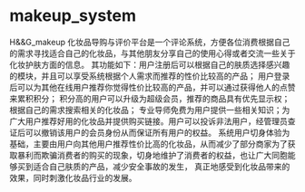 # makeup_system
H&&G_makeup 化妆品导购与评价平台是一个评论系统，方便各位消费根据自己的需求寻找适合自己的化妆品，与其他朋友分享自己的使用心得或者交流一些关于化妆护肤方面的信息。 其功能如下：用户注册后可以根据自己的肤质选择感兴趣的模块，并且可以享受系统根据个人需求而推荐的性价比较高的产品； 用户登录后可以为其他在线用户推荐你觉得性价比较高的产品，并可以通过获得他人的点赞来累积积分； 积分高的用户可以升级为超级会员，推荐的商品具有优先显示权；根据自己的需求搜索相关的化妆品； 专业导师免费为用户提供一些相关知识；为广大用户推荐好用的化妆品并提供购买链接。用户可以投诉非法用户，经管理员查证后可以撤销该用户的会员身份从而保证所有用户的权益。 系统用户切身体验为基础，主要由用户向其他用户推荐性价比高的化妆品，从而减少了部分商家为了获取暴利而欺骗消费者的购买的现象，切身地维护了消费者的权益，也让广大同胞能够买到适合自己肤质的产品，减少安全事故的发生， 真正地感受到化妆品带来的效果，同时刺激化妆品行业的发展。
